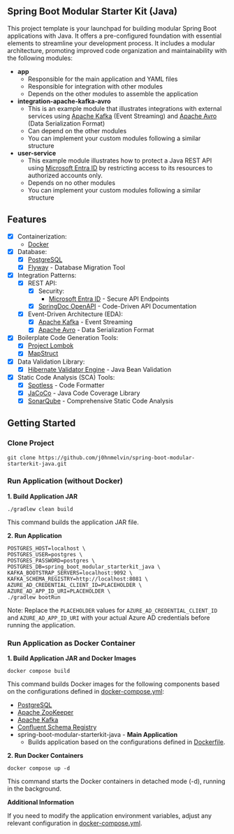 ## Spring Boot Modular Starter Kit (Java)

This project template is your launchpad for building modular Spring Boot applications with Java. It offers a pre-configured foundation with essential elements to streamline your development process. It includes a modular architecture, promoting improved code organization and maintainability with the following modules:
- **app**
  - Responsible for the main application and YAML files
  - Responsible for integration with other modules
  - Depends on the other modules to assemble the application
- **integration-apache-kafka-avro**
  - This is an example module that illustrates integrations with external services using [Apache Kafka](https://kafka.apache.org) (Event Streaming) and [Apache Avro](https://avro.apache.org) (Data Serialization Format)
  - Can depend on the other modules
  - You can implement your custom modules following a similar structure
- **user-service**
  - This example module illustrates how to protect a Java REST API using [Microsoft Entra ID](https://learn.microsoft.com/en-us/azure/developer/java/spring-framework/spring-boot-starter-for-azure-active-directory-developer-guide?tabs=SpringCloudAzure5x) by restricting access to its resources to authorized accounts only.
  - Depends on no other modules
  - You can implement your custom modules following a similar structure

## Features

- [x] Containerization:
  - [Docker](https://www.docker.com)
- [x] Database:
  - [x] [PostgreSQL](https://www.postgresql.org/)
  - [x] [Flyway](https://flywaydb.org/documentation/usage/gradle/) - Database Migration Tool
- [x] Integration Patterns:
  - [x] REST API:
    - [x] Security:
      - [Microsoft Entra ID](https://learn.microsoft.com/en-us/azure/developer/java/spring-framework/spring-boot-starter-for-azure-active-directory-developer-guide?tabs=SpringCloudAzure5x) - Secure API Endpoints
    - [x] [SpringDoc OpenAPI](https://springdoc.org) - Code-Driven API Documentation
  - [x] Event-Driven Architecture (EDA):
    - [x] [Apache Kafka](https://kafka.apache.org) - Event Streaming
    - [x] [Apache Avro](https://avro.apache.org) - Data Serialization Format
- [x] Boilerplate Code Generation Tools:
  - [x] [Project Lombok](https://hibernate.org/validator/)
  - [x] [MapStruct](https://mapstruct.org)
- [x] Data Validation Library:
  - [x] [Hibernate Validator Engine](https://hibernate.org/validator/) - Java Bean Validation
- [x] Static Code Analysis (SCA) Tools:
  - [x] [Spotless](https://github.com/diffplug/spotless) - Code Formatter
  - [x] [JaCoCo](https://github.com/jacoco/jacoco) - Java Code Coverage Library
  - [x] [SonarQube](https://plugins.gradle.org/plugin/org.sonarqube) - Comprehensive Static Code Analysis

## Getting Started

### Clone Project
```
git clone https://github.com/j0hnmelvin/spring-boot-modular-starterkit-java.git
```

### Run Application (without Docker)

**1. Build Application JAR**

```
./gradlew clean build
```
This command builds the application JAR file.

**2. Run Application**

```
POSTGRES_HOST=localhost \
POSTGRES_USER=postgres \
POSTGRES_PASSWORD=postgres \
POSTGRES_DB=spring_boot_modular_starterkit_java \
KAFKA_BOOTSTRAP_SERVERS=localhost:9092 \
KAFKA_SCHEMA_REGISTRY=http://localhost:8081 \
AZURE_AD_CREDENTIAL_CLIENT_ID=PLACEHOLDER \
AZURE_AD_APP_ID_URI=PLACEHOLDER \
./gradlew bootRun
```
Note: Replace the `PLACEHOLDER` values for `AZURE_AD_CREDENTIAL_CLIENT_ID` and `AZURE_AD_APP_ID_URI` with your actual Azure AD credentials before running the application.

### Run Application as Docker Container

**1. Build Application JAR and Docker Images**

```
docker compose build
```
This command builds Docker images for the following components based on the configurations defined in [docker-compose.yml](./docker-compose.yml):
- [PostgreSQL](https://www.postgresql.org/)
- [Apache ZooKeeper](https://zookeeper.apache.org)
- [Apache Kafka](https://kafka.apache.org)
- [Confluent Schema Registry](https://docs.confluent.io/platform/current/schema-registry/index.html)
- spring-boot-modular-starterkit-java - **Main Application**
  - Builds application based on the configurations defined in [Dockerfile](./Dockerfile).

**2. Run Docker Containers**

```
docker compose up -d
```
This command starts the Docker containers in detached mode (-d), running in the background.


**Additional Information**

 If you need to modify the application environment variables, adjust any relevant configuration in [docker-compose.yml](./docker-compose.yml).